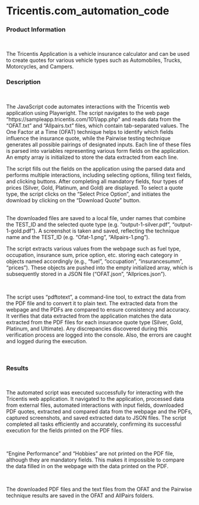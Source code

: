 # Tricentis.com_automation_code

<h3>Product Information</h3><br> <p> The Tricentis Application is a vehicle insurance calculator and can be used to create quotes for various vehicle types such as Automobiles, Trucks, Motorcycles, and Campers.</p>

<h3>Description</h3><br> <p>The JavaScript code automates interactions with the Tricentis web application using Playwright. The script navigates to the web page “https://sampleapp.tricentis.com/101/app.php” and reads data from the “OFAT.txt” and “Allpairs.txt” files, which contain tab-separated values. The One Factor at a Time (OFAT) technique helps to identify which fields influence the insurance quote, while the Pairwise testing technique generates all possible pairings of designated inputs. Each line of these files is parsed into variables representing various form fields on the application. An empty array is initialized to store the data extracted from each line.<br> 
  
<p>The script fills out the fields on the application using the parsed data and performs multiple interactions, including selecting options, filling text fields, and clicking buttons. After completing all mandatory fields, four types of prices (Silver, Gold, Platinum, and Gold) are displayed. To select a quote type, the script clicks on the “Select Price Option”, and initiates the download by clicking on the “Download Quote” button.</p><br>
The downloaded files are saved to a local file, under names that combine the TEST_ID and the selected quote type (e.g. “output-1-silver.pdf”, “output-1-gold.pdf”). A screenshot is taken and saved, reflecting the technique name and the TEST_ID (e.g. “Ofat-1.png”, “Allpairs-1.png”).<br>
</p>
<p>The script extracts various values from the webpage such as fuel type, occupation, insurance sum, price option, etc. storing each category in objects named accordingly (e.g., “fuel”, “occupation”, “insurancesumm”, “prices”). These objects are pushed into the empty initialized array, which is subsequently stored in a JSON file (“OFAT.json”, “Allprices.json”).</p><br>

<p>The script uses “pdftotext”, a command-line tool, to extract the data from the PDF file and to convert it to plain text. The extracted data from the webpage and the PDFs are compared to ensure consistency and accuracy. It verifies that data extracted from the application matches the data extracted from the PDF files for each insurance quote type (Silver, Gold, Platinum, and Ultimate). Any discrepancies discovered during this verification process are logged into the console. Also, the errors are caught and logged during the execution.</p><br>

<h3>Results</h3><br>
<p>The automated script was executed successfully for interacting with the Tricentis web application. It navigated to the application, processed data from external files, automated interactions with input fields, downloaded PDF quotes, extracted and compared data from the webpage and the PDFs, captured screenshots, and saved extracted data to JSON files. The script completed all tasks efficiently and accurately, confirming its successful execution for the fields printed on the PDF files.</p><br>

<p>“Engine Performance” and “Hobbies” are not printed on the PDF file, although they are mandatory fields. This makes it impossible to compare the data filled in on the webpage with the data printed on the PDF.</p><br>
<p>The downloaded PDF files and the text files from the OFAT and the Pairwise technique results are saved in the OFAT and AllPairs folders.</p>

